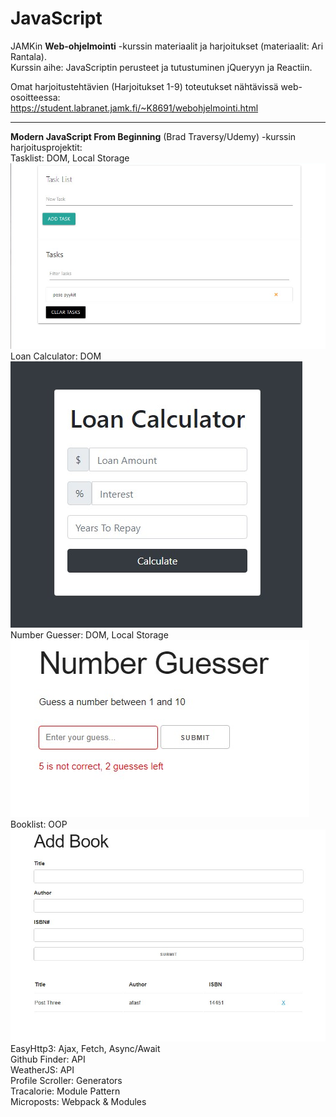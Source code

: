 # JavaScript

JAMKin **Web-ohjelmointi** -kurssin materiaalit ja harjoitukset (materiaalit: Ari Rantala).  
Kurssin aihe: JavaScriptin perusteet ja tutustuminen jQueryyn ja Reactiin.  
  
Omat harjoitustehtävien (Harjoitukset 1-9) toteutukset nähtävissä web-osoitteessa:  
https://student.labranet.jamk.fi/~K8691/webohjelmointi.html  

- - - - - - -  
  
**Modern JavaScript From Beginning** (Brad Traversy/Udemy) -kurssin harjoitusprojektit:  
Tasklist: DOM, Local Storage  
![Tasklist](/tasklist/tasklist.png)  
Loan Calculator: DOM  
![Loan Calculator](/loancalculator/loancalculator.png)  
Number Guesser: DOM, Local Storage  
![Number Guesser](/numberguesser/numberguesser.png)  
Booklist: OOP  
![Booklist](/booklist/booklist.png)  
EasyHttp3: Ajax, Fetch, Async/Await  
Github Finder: API  
WeatherJS: API  
Profile Scroller: Generators  
Tracalorie: Module Pattern  
Microposts: Webpack & Modules  
